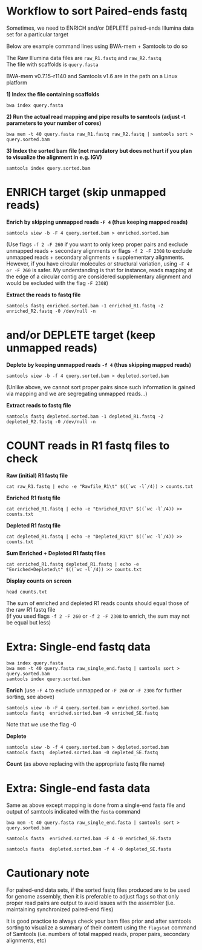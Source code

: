 # Workflow to sort Paired-ends fastq<br/>

Sometimes, we need to ENRICH and/or DEPLETE paired-ends Illumina data set for a particular target<br/>

Below are example command lines using BWA-mem + Samtools to do so<br/>

The Raw Illumina data files are ```raw_R1.fastq``` and ```raw_R2.fastq```<br/>
The file with scaffolds is ```query.fasta```<br/>

BWA-mem v0.7.15-r1140 and Samtools v1.6 are in the path on a Linux platform<br/>

**1) Index the file containing scaffolds**<br/>

```
bwa index query.fasta
```

**2) Run the actual read mapping and pipe results to samtools (adjust -t parameters to your number of cores)**<br/>

```
bwa mem -t 40 query.fasta raw_R1.fastq raw_R2.fastq | samtools sort > query.sorted.bam
```

**3) Index the sorted bam file (not mandatory but does not hurt if you plan to visualize the alignment in e.g. IGV)**<br/>

```
samtools index query.sorted.bam
```

# ENRICH target (skip unmapped reads)<br/>
**Enrich by skipping unmapped reads ```-F 4``` (thus keeping mapped reads)**<br/>

```
samtools view -b -F 4 query.sorted.bam > enriched.sorted.bam
```

(Use flags ```-f 2 -F 260``` if you want to only keep proper pairs and exclude unmapped reads + secondary alignments
or flags ```-f 2 -F 2308``` to exclude unmapped reads + secondary alignments + supplementary alignments. However, if you have circular molecules or structural variation, using ```-F 4 or -F 260``` is safer. My understanding is that for instance, reads mapping at the edge of a circular contig are considered supplementary alignment and would be excluded with the flag ```-F 2308```)<br/>

**Extract the reads to fastq file**<br/>

```
samtools fastq enriched.sorted.bam -1 enriched_R1.fastq -2 enriched_R2.fastq -0 /dev/null -n
```

# and/or DEPLETE target (keep unmapped reads)<br/>
**Deplete by keeping unmapped reads ```-f 4``` (thus skipping mapped reads)**<br/>

```
samtools view -b -f 4 query.sorted.bam > depleted.sorted.bam
```

(Unlike above, we cannot sort proper pairs since such information is gained via mapping and we are segregating unmapped reads...)

**Extract reads to fastq file**<br/>

```
samtools fastq depleted.sorted.bam -1 depleted_R1.fastq -2 depleted_R2.fastq -0 /dev/null -n
```

# COUNT reads in R1 fastq files to check<br/>
**Raw (initial) R1 fastq file**<br/>

```
cat raw_R1.fastq | echo -e "Rawfile_R1\t" $((`wc -l`/4)) > counts.txt
```

**Enriched R1 fastq file**<br/>

```
cat enriched_R1.fastq | echo -e "Enriched_R1\t" $((`wc -l`/4)) >> counts.txt
```

**Depleted R1 fastq file**<br/>

```
cat depleted_R1.fastq | echo -e "Depleted_R1\t" $((`wc -l`/4)) >> counts.txt
```

**Sum Enriched + Depleted R1 fastq files**<br/>

```
cat enriched_R1.fastq depleted_R1.fastq | echo -e "Enriched+Depleted\t" $((`wc -l`/4)) >> counts.txt
```

**Display counts on screen**<br/>

```
head counts.txt
```

The sum of enriched and depleted R1 reads counts should equal those of the raw R1 fastq file<br/>
(if you used flags ```-f 2 -F 260``` or ```-f 2 -F 2308``` to enrich, the sum may not be equal but less)<br/>

# Extra: Single-end fastq data<br/>

```
bwa index query.fasta
bwa mem -t 40 query.fasta raw_single_end.fastq | samtools sort > query.sorted.bam
samtools index query.sorted.bam
```
**Enrich** (use ```-F 4``` to exclude unmapped or ```-F 260``` or ```-F 2308``` for further sorting, see above)<br/> 
```
samtools view -b -F 4 query.sorted.bam > enriched.sorted.bam
samtools fastq  enriched.sorted.bam -0 enriched_SE.fastq
```
Note that we use the flag -0

**Deplete**<br/>
```
samtools view -b -f 4 query.sorted.bam > depleted.sorted.bam
samtools fastq  depleted.sorted.bam -0 depleted_SE.fastq
```
**Count** (as above replacing with the appropriate fastq file name)<br/>

# Extra: Single-end fasta data<br/>

Same as above except mapping is done from a single-end fasta file and output of samtools indicated with the ```fasta``` command

```
bwa mem -t 40 query.fasta raw_single_end.fasta | samtools sort > query.sorted.bam
```
```
samtools fasta  enriched.sorted.bam -F 4 -0 enriched_SE.fasta
```
```
samtools fasta  depleted.sorted.bam -f 4 -0 depleted_SE.fasta
```

# Cautionary note<br/>

For paired-end data sets, if the sorted fastq files produced are to be used for genome assembly, then it is preferable to adjust flags so that only proper read pairs are output to avoid issues with the assembler (i.e. maintaining synchronized paired-end files)<br/>

It is good practice to always check your bam files prior and after samtools sorting to visualize a summary of their content using the ```flagstat``` command of Samtools (i.e. numbers of total mapped reads, proper pairs, secondary alignments, etc)<br/> 

